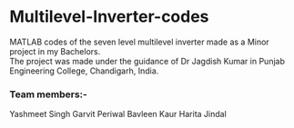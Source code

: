 # Multilevel-Inverter-codes
MATLAB codes of the seven level multilevel inverter made as a Minor project in my Bachelors.   
The project was made under the guidance of Dr Jagdish Kumar in Punjab Engineering College, Chandigarh, India.   

### Team members:-
Yashmeet Singh
Garvit Periwal
Bavleen Kaur
Harita Jindal
